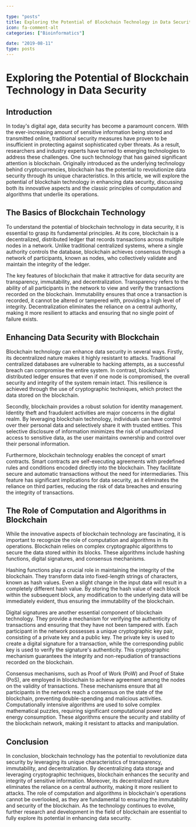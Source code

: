 ```yaml
---

type: "posts"
title: Exploring the Potential of Blockchain Technology in Data Security
icon: fa-comment-alt
categories: ["Bioinformatics"]

date: "2019-08-11"
type: posts
---
```





# Exploring the Potential of Blockchain Technology in Data Security

## Introduction

In today's digital age, data security has become a paramount concern. With the ever-increasing amount of sensitive information being stored and transmitted online, traditional security measures have proven to be insufficient in protecting against sophisticated cyber threats. As a result, researchers and industry experts have turned to emerging technologies to address these challenges. One such technology that has gained significant attention is blockchain. Originally introduced as the underlying technology behind cryptocurrencies, blockchain has the potential to revolutionize data security through its unique characteristics. In this article, we will explore the potential of blockchain technology in enhancing data security, discussing both its innovative aspects and the classic principles of computation and algorithms that underlie its operations.

## The Basics of Blockchain Technology

To understand the potential of blockchain technology in data security, it is essential to grasp its fundamental principles. At its core, blockchain is a decentralized, distributed ledger that records transactions across multiple nodes in a network. Unlike traditional centralized systems, where a single authority controls the database, blockchain achieves consensus through a network of participants, known as nodes, who collectively validate and maintain the integrity of the ledger.

The key features of blockchain that make it attractive for data security are transparency, immutability, and decentralization. Transparency refers to the ability of all participants in the network to view and verify the transactions recorded on the blockchain. Immutability ensures that once a transaction is recorded, it cannot be altered or tampered with, providing a high level of integrity. Decentralization eliminates the reliance on a central authority, making it more resilient to attacks and ensuring that no single point of failure exists.

## Enhancing Data Security with Blockchain

Blockchain technology can enhance data security in several ways. Firstly, its decentralized nature makes it highly resistant to attacks. Traditional centralized databases are vulnerable to hacking attempts, as a successful breach can compromise the entire system. In contrast, blockchain's distributed ledger ensures that even if one node is compromised, the overall security and integrity of the system remain intact. This resilience is achieved through the use of cryptographic techniques, which protect the data stored on the blockchain.

Secondly, blockchain provides a robust solution for identity management. Identity theft and fraudulent activities are major concerns in the digital realm. By leveraging blockchain technology, individuals can have control over their personal data and selectively share it with trusted entities. This selective disclosure of information minimizes the risk of unauthorized access to sensitive data, as the user maintains ownership and control over their personal information.

Furthermore, blockchain technology enables the concept of smart contracts. Smart contracts are self-executing agreements with predefined rules and conditions encoded directly into the blockchain. They facilitate secure and automatic transactions without the need for intermediaries. This feature has significant implications for data security, as it eliminates the reliance on third parties, reducing the risk of data breaches and ensuring the integrity of transactions.

## The Role of Computation and Algorithms in Blockchain

While the innovative aspects of blockchain technology are fascinating, it is important to recognize the role of computation and algorithms in its operations. Blockchain relies on complex cryptographic algorithms to secure the data stored within its blocks. These algorithms include hashing functions, digital signatures, and consensus mechanisms.

Hashing functions play a crucial role in maintaining the integrity of the blockchain. They transform data into fixed-length strings of characters, known as hash values. Even a slight change in the input data will result in a completely different hash value. By storing the hash value of each block within the subsequent block, any modification to the underlying data will be immediately evident, thus ensuring the immutability of the blockchain.

Digital signatures are another essential component of blockchain technology. They provide a mechanism for verifying the authenticity of transactions and ensuring that they have not been tampered with. Each participant in the network possesses a unique cryptographic key pair, consisting of a private key and a public key. The private key is used to create a digital signature for a transaction, while the corresponding public key is used to verify the signature's authenticity. This cryptographic mechanism guarantees the integrity and non-repudiation of transactions recorded on the blockchain.

Consensus mechanisms, such as Proof of Work (PoW) and Proof of Stake (PoS), are employed in blockchain to achieve agreement among the nodes on the validity of transactions. These mechanisms ensure that all participants in the network reach a consensus on the state of the blockchain, preventing double-spending and malicious activities. Computationally intensive algorithms are used to solve complex mathematical puzzles, requiring significant computational power and energy consumption. These algorithms ensure the security and stability of the blockchain network, making it resistant to attacks and manipulation.

## Conclusion

In conclusion, blockchain technology has the potential to revolutionize data security by leveraging its unique characteristics of transparency, immutability, and decentralization. By decentralizing data storage and leveraging cryptographic techniques, blockchain enhances the security and integrity of sensitive information. Moreover, its decentralized nature eliminates the reliance on a central authority, making it more resilient to attacks. The role of computation and algorithms in blockchain's operations cannot be overlooked, as they are fundamental to ensuring the immutability and security of the blockchain. As the technology continues to evolve, further research and development in the field of blockchain are essential to fully explore its potential in enhancing data security.